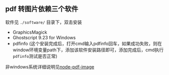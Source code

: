 ## pdf 转图片依赖三个软件

软件见 `./software/` 目录下，双击安装

- GraphicsMagick
- Ghostscript 9.23 for Windows
- pdfinfo (这个安装完成后，打开cmd输入pdfinfo回车，如果成功失败，则在window环境变量path下，添加该软件安装路径即可，添加完成后，cmd执行`pdfinfo`测试是否正常)

非windows系统详细说明见[node-pdf-image](https://github.com/mooz/node-pdf-image)

